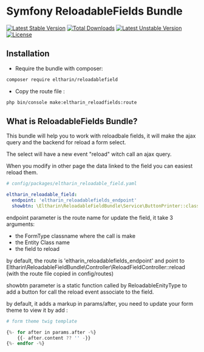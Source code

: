Symfony ReloadableFields Bundle
==========================

[![Latest Stable Version](http://poser.pugx.org/eltharin/reloadablefield/v)](https://packagist.org/packages/eltharin/reloadablefield) 
[![Total Downloads](http://poser.pugx.org/eltharin/reloadablefield/downloads)](https://packagist.org/packages/eltharin/reloadablefield) 
[![Latest Unstable Version](http://poser.pugx.org/eltharin/reloadablefield/v/unstable)](https://packagist.org/packages/eltharin/reloadablefield) 
[![License](http://poser.pugx.org/eltharin/reloadablefield/license)](https://packagist.org/packages/eltharin/reloadablefield)

Installation
------------

* Require the bundle with composer:

``` bash
composer require eltharin/reloadablefield
```

* Copy the route file :

``` bash
php bin/console make:eltharin_reloadfields:route
```

What is ReloadableFields Bundle?
---------------------------
This bundle will help you to work with reloadbale fields, it will make the ajax query and the backend for reload a form select.

The select will have a new event "reload" witch call an ajax query.

When you modify in other page the data linked to the field you can easiest reload them.


``` yaml
# config/packages/eltharin_reloadable_field.yaml

eltharin_reloadable_field:
  endpoint: 'eltharin_reloadablefields_endpoint'
  showbtn: \Eltharin\ReloadableFieldBundle\Service\ButtonPrinter::class . '::showButton'
```

endpoint parameter is the route name for update the field, it take 3 arguments:
* the FormType classname where the call is make
* the Entity Class name
* the field to reload

by default, the route is 'eltharin_reloadablefields_endpoint' and point to Eltharin\ReloadableFieldBundle\Controller\ReloadFieldController::reload (with the route file copied in config/routes)

showbtn parameter is a static function called by ReloadableEnityType to add a button for call the reload event associate to the field.

by default, it adds a markup in params/after, you need to update your form theme to view it by add : 

``` php
# form theme twig template

{%- for after in params.after -%}
    {{- after.content ?? '' -}}
{%- endfor -%}
```